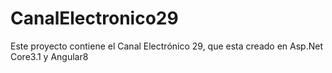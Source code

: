 # CanalElectronico29

Este proyecto contiene el Canal Electrónico 29, que esta creado en Asp.Net Core3.1 y Angular8
